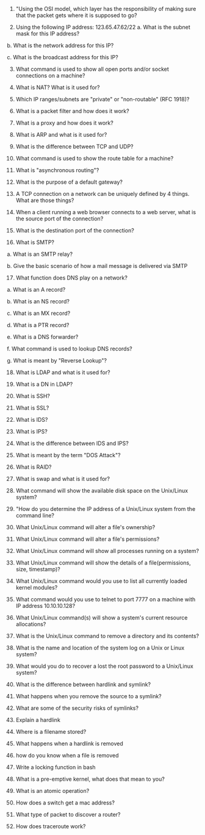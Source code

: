 1.	"Using the OSI model, which layer has the responsibility of making sure that the packet gets where it is supposed to go?

2.	Using the following IP address: 123.65.47.62/22
a.	What is the subnet mask for this IP address?

b.	What is the network address for this IP?

c.	What is the broadcast address for this IP?

3.	What command is used to show all open ports and/or socket connections on a machine?

4.	What is NAT? What is it used for?

5.	Which IP ranges/subnets are "private" or "non-routable" (RFC 1918)?

6.	What is a packet filter and how does it work?

7.	What is a proxy and how does it work?

8.	What is ARP and what is it used for?

9.	What is the difference between TCP and UDP?

10.	What command is used to show the route table for a machine?

11.	What is "asynchronous routing"?


12.	What is the purpose of a default gateway?

13.	A TCP connection on a network can be uniquely defined by 4 things.  What are those things? 
14.	When a client running a web browser connects to a web server, what is the source port of the connection?

15.	What is the destination port of the connection?

16.	What is SMTP?

a.	What is an SMTP relay?

b.	Give the basic scenario of how a mail message is delivered via SMTP


17.	What function does DNS play on a network?

a.	What is an A record?

b.	What is an NS record?

c.	What is an MX record?


d.	What is a PTR record?

e.	What is a DNS forwarder?

f.	What command is used to lookup DNS records?

g.	What is meant by "Reverse Lookup"?

18.	What is LDAP and what is it used for?

19.	What is a DN in LDAP?

20.	What is SSH?

21.	What is SSL?

22.	What is IDS?

23.	What is IPS?

24.	What is the difference between IDS and IPS?

25.	What is meant by the term "DOS Attack"?

26.	What is RAID?

27.	What is swap and what is it used for? 

28.	What command will show the available disk space on the Unix/Linux system?

29.	"How do you determine the IP address of a Unix/Linux system from the command line?

30.	What Unix/Linux command will alter a file's ownership?

31.	What Unix/Linux command will alter a file's permissions?

32.	What Unix/Linux command will show all processes running on a system?

33.	What Unix/Linux command will show the details of a file(permissions, size, timestamp)?

34.	What Unix/Linux command would you use to list all currently loaded kernel modules?

35.	What command would you use to telnet to port 7777 on a machine with IP address 10.10.10.128?

36.	What Unix/Linux command(s) will show a system's current resource allocations?

37.	What is the Unix/Linux command to remove a directory and its contents?

38.	What is the name and location of the system log on a Unix or Linux system?

39.	What would you do to recover a lost the root password to a Unix/Linux system?

40.	What is the difference between hardlink and symlink?

41.	What happens when you remove the source to a symlink?

42.	What are some of the security risks of symlinks?

43.	Explain a hardlink

44.	Where is a filename stored?

45.	What happens when a hardlink is removed

46.	how do you know when a file is removed

47.	Write a locking function in bash

48.	What is a pre-emptive kernel, what does that mean to you?

49.	What is an atomic operation?

50.	How does a switch get a mac address?

51.	What type of packet to discover a router? 

52.	How does traceroute work?
